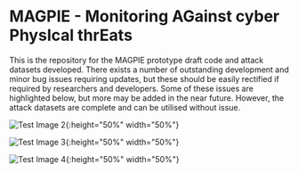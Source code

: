 # MAGPIE - Monitoring AGainst cyber PhysIcal thrEats

This is the repository for the MAGPIE prototype draft code and attack datasets developed. There exists a number of outstanding development and minor bug issues requiring updates, but these should be easily rectified if required by researchers and developers. Some of these issues are highlighted below, but more may be added in the near future. However, the attack datasets are complete and can be utilised without issue. 

![Test Image 2](https://github.com/isec-greenwich/magpie/blob/master/v1.0/magpie_architecture.png){:height="50%" width="50%"}

![Test Image 3](https://github.com/isec-greenwich/magpie/blob/master/v1.0/magpie_proto.png){:height="50%" width="50%"}

![Test Image 4](https://github.com/isec-greenwich/magpie/blob/master/v1.0/magpie_testbed.png){:height="50%" width="50%"}


